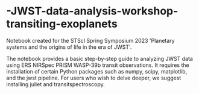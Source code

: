 # -JWST-data-analysis-workshop-transiting-exoplanets
Notebook created for the STScI Spring Symposium 2023 'Planetary systems and the origins of life in the era of JWST'. 

The notebook provides a basic step-by-step guide to analyzing JWST data using ERS NIRSpec PRISM WASP-39b transit observations. 
It requires the installation of certain Python packages such as numpy, scipy, matplotlib, and the jwst pipeline. For users who wish to delve deeper, we suggest installing juliet and transitspectroscopy.
